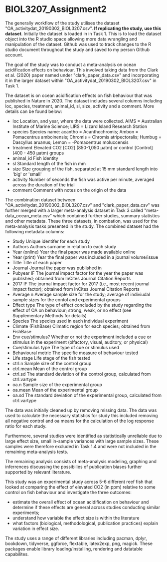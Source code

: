 # BIOL3207_Assignment2

The generally workflow of the study utilises the dataset "OA_activitydat_20190302_BIOL3207.csv". **If replicating the study, use this dataset**. Initially the dataset 
is loaded in in Task 1. This is to load the dataset object into the R studio space allowing more data wrangling and manipulation of the dataset. Github was 
used to track changes to the R studio document throughout the study and saved to my person Github account.

The goal of the study was to conduct a meta-analysis on ocean acidification effects on behaviour. This involved taking data from the Clark et al. (2020) paper named under
"clark_paper_data.csv" and incorporating it in the larger dataset within "OA_activitydat_20190302_BIOL3207.csv" in Task 1.

The dataset is on ocean acidification effects on fish behaviour that was published in Nature in 2020. The dataset includes several columns including loc, species, treatment, animal_id, sl, size, activity and a comment. More details can be found below:

- loc			Location, and year, where the data were collected. AIMS = Australian Institute of Marine Science; LIRS = Lizard Island Research Station
- species			Species name: acantho = Acanthochromis; Ambon = Pomacentrus amboinensis; Chromis = Chromis atripectoralis; Humbug = Dascyllus aruanus; Lemon = -Pomacentrus moluccensis	
- treatment		Elevated CO2 [CO2] (850-1,050 µatm) or control [Control] (400 - 450 µatm) groups
- animal_id		Fish identity
- sl			Standard length of the fish in mm
- size			Size grouping of the fish, separated at 15 mm standard length into 'big' or 'small'
- activity		Number of seconds the fish was active per minute, averaged across the duration of the trial
- comment			Comment with notes on the origin of the data

The combination dataset between "OA_activitydat_20190302_BIOL3207.csv" and "clark_paper_data.csv" was further merged with a larger meta-analysis dataset in Task 3 called "meta-data_ocean_meta.csv" which contained further studies, summary statistics and other metadata. These three datasets, in combation, was used for the meta-analysis tasks
presented in the study. The combined dataset had the following metadata columns:

- Study   Unique identifer for each study
- Authors   Authors surname in relation to each study
- Year    (online)	Year the final paper was made available online
- Year    (print)	Year the final paper was included in a journal volume/issue
- Title	    Title of each paper
- Journal	    Journal the paper was published in
- Pubyear IF	    The journal impact factor for the year the paper was published; obtained from InCites Journal Citation Reports
- 2017 IF	    The journal impact factor for 2017 (i.e., most recent journal impact factor); obtained from InCites Journal Citation Reports
- Average n	    Average sample size for the study; average of indiviudal sample sizes for the contol and experimental groups
- Effect    type	The type of effect concluded by the study regarding the effect of OA on behaviour; strong, weak, or no effect (see Supplementary Methods for details)
- Species	    The species used in each individual experiment
- Climate     (FishBase)	Climatic region for each species; obtained from FishBase
- Env     cue/stimulus?	Whether or not the experiment included a cue or stimulus in the experiment (olfactory, visual, auditory, or physical)
- Cue/stimulus    type	The type of cue or stimulus used
- Behavioural metric	    The specific measure of behaviour tested
- Life stage	    Life stage of the fish tested
- ctrl.n	    Sample size of the control group
- ctrl.mean	    Mean of the control group
- ctrl.sd	    The standard deviation of the control group, calculated from ctrl.vartype
- oa.n	    Sample size of the experimental group
- oa.mean	    Mean of the experimental group
- oa.sd	    The standard deviation of the experimental group, calculated from ctrl.vartype

The data was initially cleaned up by removing missing data. The data was used to calculate the necessary statistics for study this included removing all negative control and oa means for the calculation of the log response ratio for each study.

Furthermore, several studies were identified as statistically unreliable due to large effect size, small in-sample variances with large sample sizes. These samples were therefore excluded in Task 1.4 and were not included in the remaining meta-analysis tests. 

The remaining analysis consists of meta-analysis modeling, graphing and inferrences discussing the possibilies of publication biases further supported by relevant literature.

This study was an experimental study across 5-6 different reef fish that looked
at comparing the effect of elevated CO2 (in ppm) relative to some control on fish behaviour and investigate the three outcomes:

- estimate the overall effect of ocean acidification on behaviour and determine if these effects are general across studies conducting similar experiments;
- understand how variable the effect size is within the literature
- what factors (biological, methodological, publication practices) explain variation in effect size.

The study uses a range of different libraries including pacman, dplyr, bookdown, tidyverse, ggforce, flextable, latex2exp, png, magick. 
These packages enable library loading/installing, rendering and datatable capabilites.
